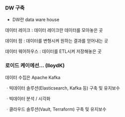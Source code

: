 ### DW 구축

- DW란 data ware house

데이터 레이크
: 데이터 레이크란 데이터를 모아놓은 곳

데이터 팜
: 데이터를 변형시켜 원하는 결과를 얻어내는 곳

데이터 웨어하우스
: 데이터를 ETL시켜 저장해놓은 곳

### 로이드 케이에선... (lloydK)
데이터 수집은 Apache Kafka

ㆍ빅데이터 솔루션(Elasticsearch, Kafka 등) 구축 및 유지보수

ㆍ빅데이터 분석 / 시각화

ㆍ클라우드 솔루션(Vault, Terraform) 구축 및 유지보수